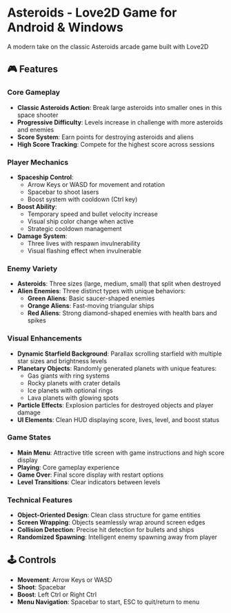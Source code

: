 # Asteroids - Love2D Game for Android & Windows

A modern take on the classic Asteroids arcade game built with Love2D

## 🎮 Features

### Core Gameplay
- **Classic Asteroids Action**: Break large asteroids into smaller ones in this space shooter
- **Progressive Difficulty**: Levels increase in challenge with more asteroids and enemies
- **Score System**: Earn points for destroying asteroids and aliens
- **High Score Tracking**: Compete for the highest score across sessions

### Player Mechanics
- **Spaceship Control**:
    - Arrow Keys or WASD for movement and rotation
    - Spacebar to shoot lasers
    - Boost system with cooldown (Ctrl key)
- **Boost Ability**:
    - Temporary speed and bullet velocity increase
    - Visual ship color change when active
    - Strategic cooldown management
- **Damage System**:
    - Three lives with respawn invulnerability
    - Visual flashing effect when invulnerable

### Enemy Variety
- **Asteroids**: Three sizes (large, medium, small) that split when destroyed
- **Alien Enemies**: Three distinct types with unique behaviors:
    - **Green Aliens**: Basic saucer-shaped enemies
    - **Orange Aliens**: Fast-moving triangular ships
    - **Red Aliens**: Strong diamond-shaped enemies with health bars and spikes

### Visual Enhancements
- **Dynamic Starfield Background**: Parallax scrolling starfield with multiple star sizes and brightness levels
- **Planetary Objects**: Randomly generated planets with unique features:
    - Gas giants with ring systems
    - Rocky planets with crater details
    - Ice planets with optional rings
    - Lava planets with glowing spots
- **Particle Effects**: Explosion particles for destroyed objects and player damage
- **UI Elements**: Clean HUD displaying score, lives, level, and boost status

### Game States
- **Main Menu**: Attractive title screen with game instructions and high score display
- **Playing**: Core gameplay experience
- **Game Over**: Final score display with restart options
- **Level Transitions**: Clear indicators between levels

### Technical Features
- **Object-Oriented Design**: Clean class structure for game entities
- **Screen Wrapping**: Objects seamlessly wrap around screen edges
- **Collision Detection**: Precise hit detection for bullets and ships
- **Randomized Spawning**: Intelligent enemy spawning away from player

## 🕹️ Controls
- **Movement**: Arrow Keys or WASD
- **Shoot**: Spacebar
- **Boost**: Left Ctrl or Right Ctrl
- **Menu Navigation**: Spacebar to start, ESC to quit/return to menu